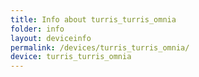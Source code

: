 ```yaml
---
title: Info about turris_turris_omnia
folder: info
layout: deviceinfo
permalink: /devices/turris_turris_omnia/
device: turris_turris_omnia
---
```

